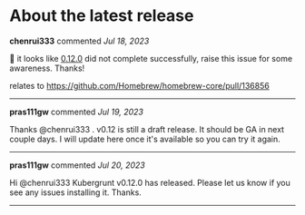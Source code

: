 # About the latest release

**chenrui333** commented *Jul 18, 2023*

👋 it looks like [0.12.0](https://github.com/gruntwork-io/kubergrunt/releases/tag/v0.12.0) did not complete successfully, raise this issue for some awareness. Thanks!

relates to https://github.com/Homebrew/homebrew-core/pull/136856
<br />
***


**pras111gw** commented *Jul 19, 2023*

Thanks @chenrui333 . v0.12 is still a draft release. It should be GA in next couple days. I will update here once it's available so you can try it again. 
***

**pras111gw** commented *Jul 20, 2023*

Hi @chenrui333 Kubergrunt v0.12.0 has released. Please let us know if you see any issues installing it. Thanks.
***

